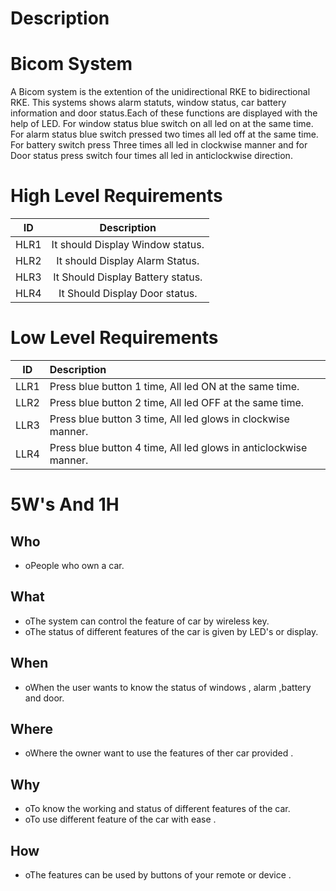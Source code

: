 # Description
# Bicom System
 A Bicom system is the extention of the unidirectional RKE to bidirectional RKE. This systems shows alarm statuts, window status, car battery information and door status.Each of these functions are displayed with the help of LED. For window status  blue switch on all led on at the same time. For alarm status blue switch pressed two times all led off at the same time. For battery switch press Three times all led in clockwise manner and for Door status press switch four times all led in anticlockwise direction.
 
 # High Level Requirements
 
 |ID	 | Description                                            |	
|:--:|:------------------------------------------------------:|
|HLR1| It should Display Window status.
|HLR2| It should Display Alarm Status.	
|HLR3| It Should Display Battery status.
|HLR4| It Should Display Door status.


# Low Level Requirements

| ID |    Description                                                                                                                   
|:--:|:----------------------------------------------------------------------------------------------------------------------------------
|LLR1|Press blue button 1 time, All led ON at the same time.
|LLR2|Press blue button 2 time, All led OFF at the same time.
|LLR3|Press blue button 3 time, All led  glows in clockwise manner.
|LLR4|Press blue button 4 time, All led glows in anticlockwise manner.  
 
# 5W's And 1H

## Who
* oPeople who own a car.

## What
* oThe system can control the feature of car by wireless key.
* oThe status of different features of the car is given by LED's or display.

## When
* oWhen the user wants to know the status of windows , alarm ,battery and door.

## Where 
* oWhere the owner want to use the features of ther car provided .

## Why
* oTo know the working and status of different features of the car.
* oTo use different feature of the car with ease .

## How 
* oThe features can be used by buttons of your remote or device . 

